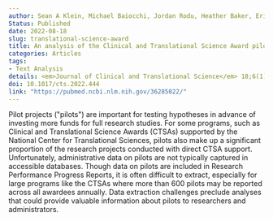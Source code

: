 ```yaml
---
author: Sean A Klein, Michael Baiocchi, Jordan Rodu, Heather Baker, Erica Rosemond, Jamie Mihoko Doyle
Status: Published
date: 2022-08-18
slug: translational-science-award
title: An analysis of the Clinical and Translational Science Award pilot project portfolio using data from Research Performance Progress Reports
categories: Articles
tags:
- Text Analysis
details: <em>Journal of Clinical and Translational Science</em> 18;6(1):e113
doi: 10.1017/cts.2022.444
link: "https://pubmed.ncbi.nlm.nih.gov/36285022/"
---
```


Pilot projects ("pilots") are important for testing hypotheses in advance of investing more funds for full research studies. For some programs, such as Clinical and Translational Science Awards (CTSAs) supported by the National Center for Translational Sciences, pilots also make up a significant proportion of the research projects conducted with direct CTSA support. Unfortunately, administrative data on pilots are not typically captured in accessible databases. Though data on pilots are included in Research Performance Progress Reports, it is often difficult to extract, especially for large programs like the CTSAs where more than 600 pilots may be reported across all awardees annually. Data extraction challenges preclude analyses that could provide valuable information about pilots to researchers and administrators.
